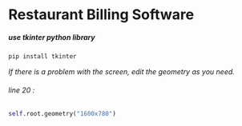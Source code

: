 # Restaurant Billing Software
##### use tkinter python library

```python
pip install tkinter

```
*If there is a problem with the screen, edit the geometry as you need.*
###### line 20 :
```python
self.root.geometry("1600x780")
```